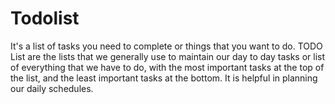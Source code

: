 # Todolist

It's a list of tasks you need to complete or things that 
you want to do. TODO List are the lists that we generally 
use to maintain our day to day tasks or list of everything 
that we have to do, with the most important tasks at the top 
of the list, and the least important tasks at the bottom. 
It is helpful in planning our daily schedules.

